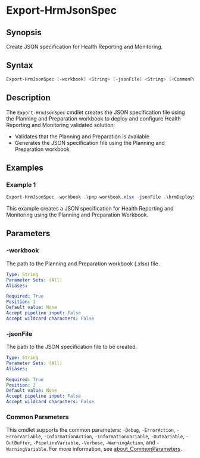 # Export-HrmJsonSpec

## Synopsis

Create JSON specification for Health Reporting and Monitoring.

## Syntax

``` powershell
Export-HrmJsonSpec [-workbook] <String> [-jsonFile] <String> [<CommonParameters>]
```

## Description

The `Export-HrmJsonSpec` cmdlet creates the JSON specification file using the Planning and Preparation workbook to deploy and configure Health Reporting and Monitoring validated solution:

- Validates that the Planning and Preparation is available
- Generates the JSON specification file using the Planning and Preparation workbook

## Examples

### Example 1

``` powershell
Export-HrmJsonSpec -workbook .\pnp-workbook.xlsx -jsonFile .\hrmDeploySpec.json
```

This example creates a JSON specification for Health Reporting and Monitoring using the Planning and Preparation Workbook.

## Parameters

### -workbook

The path to the Planning and Preparation workbook (.xlsx) file.

```yaml
Type: String
Parameter Sets: (All)
Aliases:

Required: True
Position: 1
Default value: None
Accept pipeline input: False
Accept wildcard characters: False
```

### -jsonFile

The path to the JSON specification file to be created.

```yaml
Type: String
Parameter Sets: (All)
Aliases:

Required: True
Position: 2
Default value: None
Accept pipeline input: False
Accept wildcard characters: False
```

### Common Parameters

This cmdlet supports the common parameters: `-Debug`, `-ErrorAction`, `-ErrorVariable`, `-InformationAction`, `-InformationVariable`, `-OutVariable`, `-OutBuffer`, `-PipelineVariable`, `-Verbose`, `-WarningAction`, and `-WarningVariable`. For more information, see [about_CommonParameters](http://go.microsoft.com/fwlink/?LinkID=113216).
